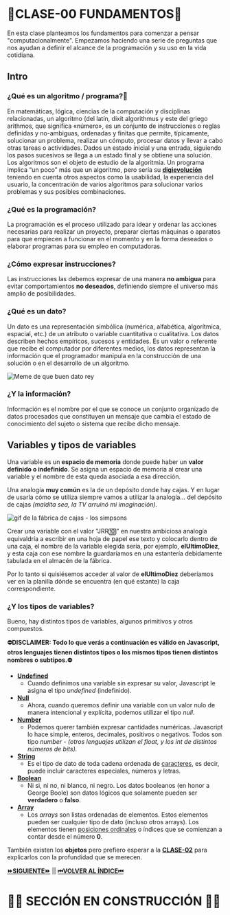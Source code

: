 
# 🧱CLASE-00 FUNDAMENTOS🧱
En esta clase planteamos los fundamentos para comenzar a pensar "computacionalmente". Empezamos haciendo una serie de preguntas que nos ayudan a definir el alcance de la programación y su uso en la vida cotidiana.

## Intro

### ¿Qué es un algoritmo / programa?🤖
En matemáticas, lógica, ciencias de la computación y disciplinas relacionadas, un algoritmo (del latín, dixit algorithmus y este del griego arithmos, que significa «número»,​ es un conjunto de instrucciones o reglas definidas y no-ambiguas, ordenadas y finitas que permite, típicamente, solucionar un problema, realizar un cómputo, procesar datos y llevar a cabo otras tareas o actividades.​ Dados un estado inicial y una entrada, siguiendo los pasos sucesivos se llega a un estado final y se obtiene una solución. Los algoritmos son el objeto de estudio de la algoritmia.
Un programa implica “un poco” más que un algoritmo, pero sería su [**digievolución**](https://www.youtube.com/watch?v=6oHYgG5DFSM) teniendo en cuenta otros aspectos como la usabilidad, la experiencia del usuario, la concentración de varios algoritmos para solucionar varios problemas y sus posibles combinaciones.

### ¿Qué es la programación?
La programación es el proceso utilizado para idear y ordenar las acciones necesarias para realizar un proyecto, preparar ciertas máquinas o aparatos para que empiecen a funcionar en el momento y en la forma deseados o elaborar programas para su empleo en computadoras.

### ¿Cómo expresar instrucciones?
Las instrucciones las debemos expresar de una manera **no ambigua** para evitar comportamientos **no deseados**, definiendo siempre el universo más amplio de posibilidades.

### ¿Qué es un dato?
Un dato es una representación simbólica (numérica, alfabética, algorítmica, espacial, etc.) de un atributo o variable cuantitativa o cualitativa. Los datos describen hechos empíricos, sucesos y entidades. Es un valor o referente que recibe el computador por diferentes medios, los datos representan la información que el programador manipula en la construcción de una solución o en el desarrollo de un algoritmo.

![Meme de que buen dato rey](https://cdn.memegenerator.es/imagenes/memes/full/31/78/31789354.jpg)

### ¿Y la información?
Información es el nombre por el que se conoce un conjunto organizado de datos procesados que constituyen un mensaje que cambia el estado de conocimiento del sujeto o sistema que recibe dicho mensaje.

## Variables y tipos de variables
Una variable es un **espacio de memoria** donde puede haber un **valor definido o indefinido**. Se asigna un espacio de memoria al crear una variable y el nombre de esta queda asociada a esa dirección. 

Una analogía **muy común** es la de un depósito donde hay cajas. Y en lugar de usarla cómo se utiliza siempre vamos a utilizar la analogía... del depósito de cajas *(maldita sea, la TV arruinó mi imaginación).*

![gif de la fábrica de cajas - los simpsons](https://media3.giphy.com/media/26tk1FQLNF3NKOAZW/giphy.gif?cid=ecf05e475wsfxndzsi8ks3ee93yrbf895sm3mpwynpr36ty0&rid=giphy.gif&ct=g)

Crear una variable con el valor "JRR🔟" en nuestra ambiciosa analogía equivaldría a escribir en una hoja de papel ese texto y colocarlo dentro de una caja, el nombre de la variable elegida sería, por ejemplo, **elUltimoDiez**, y esta caja con ese nombre la guardaríamos en una estantería debidamente tabulada en el almacén de la fábrica.

Por lo tanto si quisiésemos acceder al valor de **elUltimoDiez** deberíamos ver en la planilla dónde se encuentra (en qué estante) la caja correspondiente.

### ¿Y los tipos de variables?
Bueno, hay distintos tipos de variables, algunos primitivos y otros compuestos.

**⛔DISCLAIMER: Todo lo que verás a continuación es válido en Javascript, otros lenguajes tienen distintos tipos o los mismos tipos tienen distintos nombres o subtipos.⛔**

 - [**Undefined**](https://www.w3schools.com/js/js_datatypes.asp)
	 - Cuando definimos una variable sin expresar su valor, Javascript le asigna el tipo *undefined* (indefinido).
 - [**Null**](https://www.w3schools.com/js/js_datatypes.asp)
	 - Ahora, cuando queremos definir una variable con un valor nulo de manera intencional y explícita, podemos utilizar el tipo *null*.
 - [**Number**](https://www.w3schools.com/js/js_numbers.asp)
	 - Podemos querer también expresar cantidades numéricas. Javascript lo hace simple, enteros, decimales, positivos o negativos. Todos son tipo *number* - *(otros lenguajes utilizan el float, y los int de distintos números de bits).*
 - [**String**](https://www.w3schools.com/js/js_strings.asp)
	 - Es el tipo de dato de toda cadena ordenada de [caracteres](https://es.wikipedia.org/wiki/Car%C3%A1cter_%28tipo_de_dato%29), es decir, puede incluir caracteres especiales, números y letras.
 - [**Boolean**](https://www.w3schools.com/js/js_booleans.asp)
	 - Ni si, ni no, ni blanco, ni negro. Los datos booleanos (en honor a George Boole) son datos lógicos que solamente pueden ser **verdadero** o **falso**.
 - [**Array**](https://www.w3schools.com/js/js_arrays.asp)
	- Los *arrays* son listas ordenadas de elementos. Estos elementos pueden ser cualquier tipo de dato (incluso otros arrays). Los elementos tienen [posiciones ordinales](https://es.wikipedia.org/wiki/N%C3%BAmero_ordinal_%28matem%C3%A1ticas%29#:~:text=En%20matem%C3%A1ticas,%20un%20ordinal%20es,perteneciente%20a%20una%20sucesi%C3%B3n%20ordenada.&text=En%20este%20sentido,%20es%20aquel,apocopado%20%28%22primer%22%29.) o índices que se comienzan a contar desde el número **0**.

También existen los **objetos** pero prefiero esperar a la [**CLASE-02**](https://github.com/lucasdellasala/intro-desarrollo-web/blob/main/clases/clase-02.md) para explicarlos con la profundidad que se merecen.

[**⏩SIGUIENTE⏩**](https://github.com/lucasdellasala/intro-desarrollo-web/blob/main/clases/clase-01.md) ||
[**⏮VOLVER AL ÍNDICE⏮**](https://github.com/lucasdellasala/intro-desarrollo-web)

# 🚧🚧 SECCIÓN EN CONSTRUCCIÓN 🚧🚧